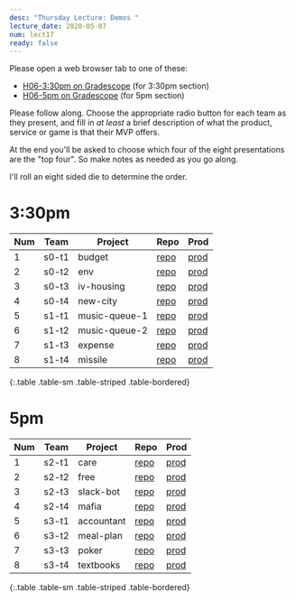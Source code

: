 ```yaml
---
desc: "Thursday Lecture: Demos "
lecture_date: 2020-05-07
num: lect17
ready: false
---
```


Please open a web browser tab to one of these:
* [H06-3:30pm on Gradescope](https://www.gradescope.com/courses/116662/assignments/494719/submissions) (for 3:30pm section)
* [H06-5pm on Gradescope](https://www.gradescope.com/courses/116662/assignments/494720/submissions) (for 5pm section)

Please follow along.   Choose the appropriate radio button for each team as they present, and fill in *at least* a brief description of what the product, service or game is that their MVP offers.

At the end you'll be asked to choose which four of the eight presentations are the "top four".   So make notes as needed as you go along.

I'll roll an eight sided die to determine the order.

# 3:30pm 

| Num | Team | Project | Repo | Prod |
|-----|------|---------|------|------|
| 1| s0-t1 | budget | [repo](https://github.com/ucsb-cs48-s20/project-s0-t1-budget) |  [prod](https://cs48-s20-s0-t1-prod.herokuapp.com) |
| 2| s0-t2 | env | [repo](https://github.com/ucsb-cs48-s20/project-s0-t2-env) |  [prod](https://cs48-s20-s0-t2-prod.herokuapp.com) |
| 3| s0-t3 | iv-housing | [repo](https://github.com/ucsb-cs48-s20/project-s0-t3-iv-housing) |  [prod](https://cs48-s20-s0-t3-prod.herokuapp.com) |
| 4| s0-t4 | new-city | [repo](https://github.com/ucsb-cs48-s20/project-s0-t4-new-city) |  [prod](https://cs48-s20-s0-t4-prod.herokuapp.com) |
| 5| s1-t1 | music-queue-1 | [repo](https://github.com/ucsb-cs48-s20/project-s1-t1-music-queue-1) |  [prod](https://cs48-s20-s1-t1-prod.herokuapp.com) |
| 6| s1-t2 | music-queue-2 | [repo](https://github.com/ucsb-cs48-s20/project-s1-t2-music-queue-2) |  [prod](https://cs48-s20-s1-t2-prod.herokuapp.com) |
| 7| s1-t3 | expense | [repo](https://github.com/ucsb-cs48-s20/project-s1-t3-expense) |  [prod](https://cs48-s20-s1-t3-prod.herokuapp.com) |
| 8| s1-t4 | missile | [repo](https://github.com/ucsb-cs48-s20/project-s1-t4-missile) |  [prod](https://cs48-s20-s1-t4-prod.herokuapp.com) |
{:.table .table-sm .table-striped .table-bordered}

# 5pm

| Num | Team | Project | Repo | Prod |
|-----|------|---------|------|------|
| 1| s2-t1 | care | [repo](https://github.com/ucsb-cs48-s20/project-s2-t1-care) |  [prod](https://cs48-s20-s2-t1-prod.herokuapp.com) |
| 2| s2-t2 | free | [repo](https://github.com/ucsb-cs48-s20/project-s2-t2-free) |  [prod](https://cs48-s20-s2-t2-prod.herokuapp.com) |
| 3| s2-t3 | slack-bot | [repo](https://github.com/ucsb-cs48-s20/project-s2-t3-slack-bot) |  [prod](https://cs48-s20-s2-t3-prod.herokuapp.com) |
| 4| s2-t4 | mafia | [repo](https://github.com/ucsb-cs48-s20/project-s2-t4-mafia) |  [prod](https://cs48-s20-s2-t4-prod.herokuapp.com) |
| 5| s3-t1 | accountant | [repo](https://github.com/ucsb-cs48-s20/project-s3-t1-accountant) |  [prod](https://cs48-s20-s3-t1-prod.herokuapp.com) |
| 6| s3-t2 | meal-plan | [repo](https://github.com/ucsb-cs48-s20/project-s3-t2-meal-plan) |  [prod](https://cs48-s20-s3-t2-prod.herokuapp.com) |
| 7| s3-t3 | poker | [repo](https://github.com/ucsb-cs48-s20/project-s3-t3-poker) |  [prod](https://cs48-s20-s3-t3-prod.herokuapp.com) |
| 8| s3-t4 | textbooks | [repo](https://github.com/ucsb-cs48-s20/project-s3-t4-textbooks) |  [prod](https://cs48-s20-s3-t4-prod.herokuapp.com) |
{:.table .table-sm .table-striped .table-bordered}

